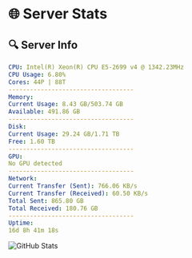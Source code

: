# 🌐 Server Stats
## 🔍 Server Info
```yaml
CPU: Intel(R) Xeon(R) CPU E5-2699 v4 @ 1342.23MHz
CPU Usage: 6.80%
Cores: 44P | 88T
-----------------------------------
Memory:
Current Usage: 8.43 GB/503.74 GB
Available: 491.86 GB
-----------------------------------
Disk:
Current Usage: 29.24 GB/1.71 TB
Free: 1.60 TB
-----------------------------------
GPU:
No GPU detected
-----------------------------------
Network:
Current Transfer (Sent): 766.06 KB/s
Current Transfer (Received): 60.50 KB/s
Total Sent: 865.80 GB
Total Received: 180.76 GB
-----------------------------------
Uptime:
16d 8h 41m 18s
```
![GitHub Stats](https://img.shields.io/badge/Updated-2025-05-06_01:50:07-blue)